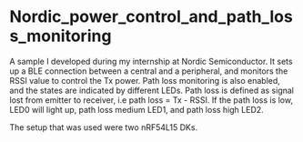 # Nordic_power_control_and_path_loss_monitoring
A sample I developed during my internship at Nordic Semiconductor. It sets up a BLE connection between a central and a peripheral, and monitors the RSSI value to control the Tx power. Path loss monitoring is also enabled, and the states are indicated by different LEDs. Path loss is defined as signal lost from emitter to receiver, i.e path loss = Tx - RSSI. If the path loss is low, LED0 will light up, path loss medium LED1, and path loss high LED2.

The setup that was used were two nRF54L15 DKs.

